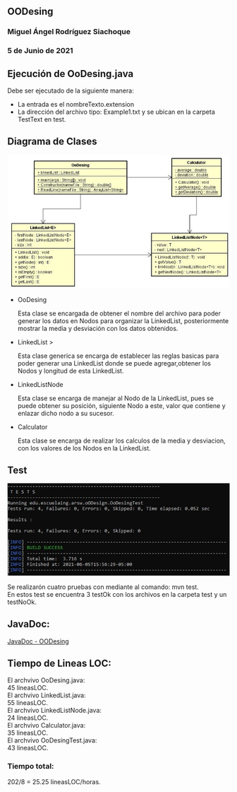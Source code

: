 ## OODesing
### Miguel Ángel Rodríguez Siachoque
### 5 de Junio de 2021

## Ejecución de OoDesing.java
<p>
Debe ser ejecutado de la siguiente manera:<br>
<ul>
  <li>La entrada es el nombreTexto.extension
  <li>La dirección del archivo tipo: Example1.txt y se ubican en la carpeta TestText en test.
</ul>
</p>

## Diagrama de Clases
![Diagrama de Clases](Diagrama.jpg)
<p>
<ul>
  <li>OoDesing
    <p>
       Esta clase se encargada de obtener el nombre del archivo para poder generar los datos en Nodos para organizar la LinkedList, posteriormente mostrar la media y desviación con los datos obtenidos.
    <!p>
  <li>LinkedList<E>
    > <p>
       Esta clase generica se encarga de establecer las reglas basicas para poder generar una LinkedList donde se puede agregar,obtener los Nodos y longitud de esta LinkedList.
    <!p>
  <li>LinkedListNode<T>
    <p>
      Esta clase se encarga de manejar al Nodo de la LinkedList, pues se puede obtener su posición, siguiente Nodo a este, valor que contiene y enlazar dicho nodo a su sucesor.
    <!p>
  <li>Calculator
    <p>
      Esta clase se encarga de realizar los calculos de la media y desviacion, con los valores de los Nodos en la LinkedList. 
    <!p>
</ul>
<!p>

## Test
![Test App](Test.jpg)
<p>
Se realizarón cuatro pruebas con mediante al comando: mvn test.<br>
En estos test se encuentra 3 testOk con los archivos en la carpeta test y un testNoOk.
<!p>

## JavaDoc:
[JavaDoc - OODesing](JavaDocs/index.html)

## Tiempo de Lineas LOC: 
<p> 
El archvivo OoDesing.java:<br>
45 lineasLOC. <br>
El archvivo LinkedList.java:<br>
55 lineasLOC. <br>
El archvivo LinkedListNode.java:<br>
24 lineasLOC. <br>
El archvivo Calculator.java:<br>
35 lineasLOC. <br>
El archvivo OoDesingTest.java:<br>
43 lineasLOC.
</p>

### Tiempo total:
<p>
202/8 = 25.25 lineasLOC/horas.
</p>
